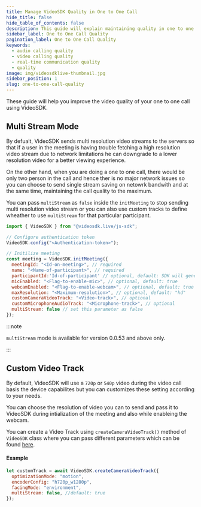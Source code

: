 ```yaml
---
title: Manage VideoSDK Quality in One to One Call
hide_title: false
hide_table_of_contents: false
description: This guide will explain maintaining quality in one to one call using Video SDK.
sidebar_label: One to One Call Quality
pagination_label: One to One Call Quality
keywords:
  - audio calling quality
  - video calling quality
  - real-time communication quality
  - quality
image: img/videosdklive-thumbnail.jpg
sidebar_position: 1
slug: one-to-one-call-quality
---
```


These guide will help you improve the video quality of your one to one call using VideoSDK.

## Multi Stream Mode

By defualt, VideoSDK sends multi resolution video streams to the servers so that if a user in the meeting is having trouble fetching a high resolution video stream due to network limitations he can downgrade to a lower resolution video for a better viewing experience.

On the other hand, when you are doing a one to one call, there would be only two person in the call and hence ther is no major network issues so you can choose to send single stream saving on netowrk bandwith and at the same time, maintaining the call quality to the maximum.

You can pass `multiStream` as `false` inside the `initMeeting` to stop sending multi resolution video stream or you can also use custom tracks to define wheather to use `multiStream` for that particular participant.

```js
import { VideoSDK } from "@videosdk.live/js-sdk";

// Configure authentication token
VideoSDK.config("<Authentication-token>");

// Initilize meeting
const meeting = VideoSDK.initMeeting({
  meetingId: "<Id-on-meeting>", // required
  name: "<Name-of-participant>", // required
  participantId:'Id-of-participant' // optional, default: SDK will generate
  micEnabled: "<Flag-to-enable-mic>", // optional, default: true
  webcamEnabled: "<Flag-to-enable-webcam>", // optional, default: true
  maxResolution: "<Maximum-resolution>", // optional, default: "hd"
  customCameraVideoTrack: "<Video-track>", // optional
  customMicrophoneAudioTrack: "<Microphone-track>", // optional
  multiStream: false // set this parameter as false
});
```

:::note

`multiStream` mode is available for version 0.0.53 and above only.

:::

## Custom Video Track

By default, VideoSDK will use a `720p` or `540p` video during the video call basis the device capabilites but you can customizes these setting according to your needs.

You can choose the resolution of video you can to send and pass it to VideoSDK during intialization of the meeting and also while enableing the webcam.

You can create a Video Track using `createCameraVideoTrack()` method of `VideoSDK` class where you can pass different parameters which can be found [here](../features/custom-track/custom-video-track.md#parameters).

#### Example

```javascript
let customTrack = await VideoSDK.createCameraVideoTrack({
  optimizationMode: "motion",
  encoderConfig: "h720p_w1280p",
  facingMode: "environment",
  multiStream: false, //default: true
});
```
